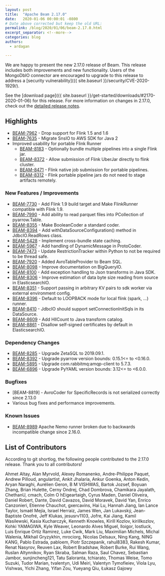 ```yaml
---
layout: post
title:  "Apache Beam 2.17.0"
date:   2020-01-06 00:00:01 -0800
# Date above corrected but keep the old URL:
permalink: /blog/2020/01/06/beam-2.17.0.html
excerpt_separator: <!--more-->
categories: blog
authors:
  - ardagan

---
```

<!--
Licensed under the Apache License, Version 2.0 (the "License");
you may not use this file except in compliance with the License.
You may obtain a copy of the License at

http://www.apache.org/licenses/LICENSE-2.0

Unless required by applicable law or agreed to in writing, software
distributed under the License is distributed on an "AS IS" BASIS,
WITHOUT WARRANTIES OR CONDITIONS OF ANY KIND, either express or implied.
See the License for the specific language governing permissions and
limitations under the License.
-->

We are happy to present the new 2.17.0 release of Beam. This release includes both improvements and new functionality.
Users of the MongoDbIO connector are encouraged to upgrade to this release to address a [security vulnerability]({{ site.baseurl }}/security/CVE-2020-1929/).

See the [download page]({{ site.baseurl }}/get-started/downloads/#2170-2020-01-06) for this release.<!--more-->
For more information on changes in 2.17.0, check out the
[detailed release notes](https://issues.apache.org/jira/secure/ReleaseNote.jspa?version=12345970&projectId=12319527).

## Highlights
* [BEAM-7962](https://issues.apache.org/jira/browse/BEAM-7962) - Drop support for Flink 1.5 and 1.6
* [BEAM-7635](https://issues.apache.org/jira/browse/BEAM-7635) - Migrate SnsIO to AWS SDK for Java 2
* Improved usability for portable Flink Runner
    * [BEAM-8183](https://issues.apache.org/jira/browse/BEAM-8183) - Optionally bundle multiple pipelines into a single Flink jar.
    * [BEAM-8372](https://issues.apache.org/jira/browse/BEAM-8372) - Allow submission of Flink UberJar directly to flink cluster.
    * [BEAM-8471](https://issues.apache.org/jira/browse/BEAM-8471) - Flink native job submission for portable pipelines.
    * [BEAM-8312](https://issues.apache.org/jira/browse/BEAM-8312) - Flink portable pipeline jars do not need to stage artifacts remotely.

### New Features / Improvements
* [BEAM-7730](https://issues.apache.org/jira/browse/BEAM-7730) - Add Flink 1.9 build target and Make FlinkRunner compatible with Flink 1.9.
* [BEAM-7990](https://issues.apache.org/jira/browse/BEAM-7990) - Add ability to read parquet files into PCollection of pyarrow.Table.
* [BEAM-8355](https://issues.apache.org/jira/browse/BEAM-8355) - Make BooleanCoder a standard coder.
* [BEAM-8394](https://issues.apache.org/jira/browse/BEAM-8394) - Add withDataSourceConfiguration() method in JdbcIO.ReadRows class.
* [BEAM-5428](https://issues.apache.org/jira/browse/BEAM-5428) - Implement cross-bundle state caching.
* [BEAM-5967](https://issues.apache.org/jira/browse/BEAM-5967) - Add handling of DynamicMessage in ProtoCoder.
* [BEAM-7473](https://issues.apache.org/jira/browse/BEAM-7473) - Update RestrictionTracker within Python to not be required to be thread safe.
* [BEAM-7920](https://issues.apache.org/jira/browse/BEAM-7920) - Added AvroTableProvider to Beam SQL.
* [BEAM-8098](https://issues.apache.org/jira/browse/BEAM-8098) - Improve documentation on BigQueryIO.
* [BEAM-8100](https://issues.apache.org/jira/browse/BEAM-8100) - Add exception handling to Json transforms in Java SDK.
* [BEAM-8306](https://issues.apache.org/jira/browse/BEAM-8306) - Improve estimation of data byte size reading from source in ElasticsearchIO.
* [BEAM-8351](https://issues.apache.org/jira/browse/BEAM-8351) - Support passing in arbitrary KV pairs to sdk worker via external environment config.
* [BEAM-8396](https://issues.apache.org/jira/browse/BEAM-8396) - Default to LOOPBACK mode for local flink (spark, ...) runner.
* [BEAM-8410](https://issues.apache.org/jira/browse/BEAM-8410) - JdbcIO should support setConnectionInitSqls in its DataSource.
* [BEAM-8609](https://issues.apache.org/jira/browse/BEAM-8609) - Add HllCount to Java transform catalog.
* [BEAM-8861](https://issues.apache.org/jira/browse/BEAM-8861) - Disallow self-signed certificates by default in ElasticsearchIO.

### Dependency Changes
* [BEAM-8285](https://issues.apache.org/jira/browse/BEAM-8285) - Upgrade ZetaSQL to 2019.09.1.
* [BEAM-8392](https://issues.apache.org/jira/browse/BEAM-8392) - Upgrade pyarrow version bounds: 0.15.1<= to <0.16.0.
* [BEAM-5895](https://issues.apache.org/jira/browse/BEAM-5895) - Upgrade com.rabbitmq:amqp-client to 5.7.3.
* [BEAM-6896](https://issues.apache.org/jira/browse/BEAM-6896) - Upgrade PyYAML version bounds: 3.12<= to <6.0.0.


### Bugfixes
* [BEAM-8819] - AvroCoder for SpecificRecords is not serialized correctly since 2.13.0
* Various bug fixes and performance improvements.

### Known Issues

* [BEAM-8989](https://issues.apache.org/jira/browse/BEAM-8989) Apache Nemo
  runner broken due to backwards incompatible change since 2.16.0.

## List of Contributors

 According to git shortlog, the following people contributed to the 2.17.0 release. Thank you to all contributors!

Ahmet Altay, Alan Myrvold, Alexey Romanenko, Andre-Philippe Paquet, Andrew
Pilloud, angulartist, Ankit Jhalaria, Ankur Goenka, Anton Kedin, Aryan Naraghi,
Aurélien Geron, B M VISHWAS, Bartok Jozsef, Boyuan Zhang, Brian Hulette, Cerny
Ondrej, Chad Dombrova, Chamikara Jayalath, ChethanU, cmach, Colm O hEigeartaigh,
Cyrus Maden, Daniel Oliveira, Daniel Robert, Dante, David Cavazos, David
Moravek, David Yan, Enrico Canzonieri, Etienne Chauchot, gxercavins, Hai Lu,
Hannah Jiang, Ian Lance Taylor, Ismaël Mejía, Israel Herraiz, James Wen, Jan
Lukavský, Jean-Baptiste Onofré, Jeff Klukas, jesusrv1103, Jofre, Kai Jiang,
Kamil Wasilewski, Kasia Kucharczyk, Kenneth Knowles, Kirill Kozlov,
kirillkozlov, Kohki YAMAGIWA, Kyle Weaver, Leonardo Alves Miguel, lloigor,
lostluck, Luis Enrique Ortíz Ramirez, Luke Cwik, Mark Liu, Maximilian Michels,
Michal Walenia, Mikhail Gryzykhin, mrociorg, Nicolas Delsaux, Ning Kang, NING
KANG, Pablo Estrada, pabloem, Piotr Szczepanik, rahul8383, Rakesh Kumar, Renat
Nasyrov, Reuven Lax, Robert Bradshaw, Robert Burke, Rui Wang, Ruslan Altynnikov,
Ryan Skraba, Salman Raza, Saul Chavez, Sebastian Jambor, sunjincheng121, Tatu
Saloranta, tchiarato, Thomas Weise, Tomo Suzuki, Tudor Marian, tvalentyn, Udi
Meiri, Valentyn Tymofieiev, Viola Lyu, Vishwas, Yichi Zhang, Yifan Zou, Yueyang
Qiu, Łukasz Gajowy

